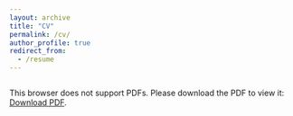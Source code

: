 ```yaml
---
layout: archive
title: "CV"
permalink: /cv/
author_profile: true
redirect_from:
  - /resume
---
```

<div style="width:100%; height:100vh; overflow:auto;">
    <object data="files/Maitreyi_Resume_PhD_Long_copy.pdf" type="application/pdf" style="width:100%; height:100%;">
        <p>This browser does not support PDFs. Please download the PDF to view it: <a href="files/Maitreyi_Resume_PhD_Long_copy.pdf">Download PDF</a>.</p>
    </object>
</div>
